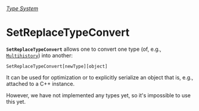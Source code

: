 ###### [Type System](README.md)

# SetReplaceTypeConvert

**`SetReplaceTypeConvert`** allows one to convert one type (of, e.g., [`Multihistory`](Multihistory.md)) into another:

```wl
SetReplaceTypeConvert[newType][object]
```

It can be used for optimization or to explicitly serialize an object that is, e.g., attached to a C++ instance.

However, we have not implemented any types yet, so it's impossible to use this yet.
